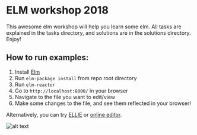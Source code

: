 # ELM workshop 2018

This awesome elm workshop will help you learn some elm. All tasks are explained in the tasks directory, and solutions are in the solutions directory. Enjoy!

## How to run examples:

1. Install [Elm](http://elm-lang.org/install)
1. Run `elm-package install` from repo root directory
1. Run `elm-reactor`
1. Go to `http://localhost:8000/` in your browser
1. Navigate to the file you want to edit/view
1. Make some changes to the file, and see them reflected in your browser!

Alternatively, you can try [ELLIE](https://ellie-app.com/new)
or [online editor](http://elm-lang.org/try).


![alt text][gif]

[gif]: https://media.giphy.com/media/pOKrXLf9N5g76/giphy.gif "awesome gif"
